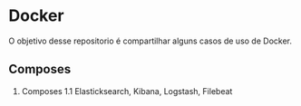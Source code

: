# Docker
O objetivo desse repositorio é  compartilhar  alguns casos de uso de Docker.

## Composes

 1. Composes
 1.1 Elasticksearch, Kibana, Logstash, Filebeat 
